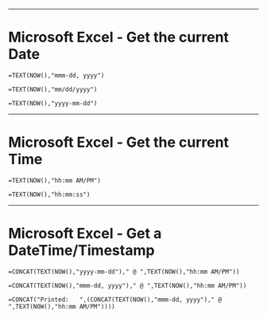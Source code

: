
***
# Microsoft Excel - Get the current Date
```excel
=TEXT(NOW(),"mmm-dd, yyyy")
```
```excel
=TEXT(NOW(),"mm/dd/yyyy")
```
```excel
=TEXT(NOW(),"yyyy-mm-dd")
```

***
# Microsoft Excel - Get the current Time
```excel
=TEXT(NOW(),"hh:mm AM/PM")
```
```excel
=TEXT(NOW(),"hh:mm:ss")
```


***
# Microsoft Excel - Get a DateTime/Timestamp
```excel
=CONCAT(TEXT(NOW(),"yyyy-mm-dd")," @ ",TEXT(NOW(),"hh:mm AM/PM"))
```
```excel
=CONCAT(TEXT(NOW(),"mmm-dd, yyyy")," @ ",TEXT(NOW(),"hh:mm AM/PM"))
```
```excel
=CONCAT("Printed:   ",(CONCAT(TEXT(NOW(),"mmm-dd, yyyy")," @ ",TEXT(NOW(),"hh:mm AM/PM"))))
```


<!--
 ------------------------------------------------------------

  Citation(s)

    domain  |  "title"  |  url

 ------------------------------------------------------------
-->
